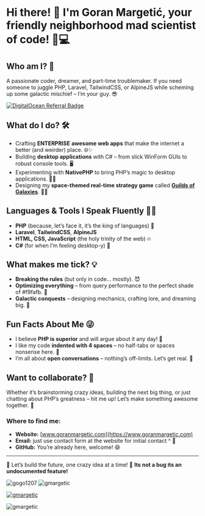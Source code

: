 # Hi there! 👋 I'm Goran Margetić, your friendly neighborhood mad scientist of code! 🧪💻

## Who am I? 🤔
A passionate coder, dreamer, and part-time troublemaker. If you need someone to juggle PHP, Laravel, TailwindCSS, or AlpineJS while scheming up some galactic mischief – I’m your guy. 😎

[![DigitalOcean Referral Badge](https://web-platforms.sfo2.cdn.digitaloceanspaces.com/WWW/Badge%201.svg)](https://www.digitalocean.com/?refcode=3293ff9900a8&utm_campaign=Referral_Invite&utm_medium=Referral_Program&utm_source=badge)

## What do I do? 🛠️
- Crafting **ENTERPRISE** **awesome web apps** that make the internet a better (and weirder) place. 🌐✨
- Building **desktop applications** with C# – from slick WinForm GUIs to robust console tools. 🖥️
- Experimenting with **NativePHP** to bring PHP’s magic to desktop applications. 🧙‍♂️
- Designing my **space-themed real-time strategy game** called [**Guilds of Galaxies**](https://www.gog.tf). 🌌🚀

## Languages & Tools I Speak Fluently 🧑‍💻
- **PHP** (because, let’s face it, it’s the king of languages) 👑
- **Laravel**, **TailwindCSS**, **AlpineJS**
- **HTML, CSS, JavaScript** (the holy trinity of the web) 🔥
- **C#** (for when I’m feeling desktop-y) 💾

## What makes me tick? 💡
- **Breaking the rules** (but only in code… mostly). 😈
- **Optimizing everything** – from query performance to the perfect shade of #f9fafb. 🎨
- **Galactic conquests** – designing mechanics, crafting lore, and dreaming big. 🌠

## Fun Facts About Me 😜
- I believe **PHP is superior** and will argue about it any day! 🥊
- I like my code **indented with 4 spaces** – no half-tabs or spaces nonsense here. 🚫
- I’m all about **open conversations** – nothing’s off-limits. Let’s get real. 💬

## Want to collaborate? 🤝
Whether it’s brainstorming crazy ideas, building the next big thing, or just chatting about PHP’s greatness – hit me up! Let’s make something awesome together. 🌟

### Where to find me:
- **Website:** [www.goranmargetic.com](https://www.goranmargetic.com)
- **Email:** just use contact form at the website for initial contact ^ 🤣
- **GitHub:** You’re already here, welcome! 😄

---

🚀 Let’s build the future, one crazy idea at a time!
🐛 **Its not a bug its an undocumented feature!**



<p align="left"> <img src="https://komarev.com/ghpvc/?username=gogo1207&label=Profile%20views&color=0e75b6&style=flat" alt="gogo1207" /> <img src="https://komarev.com/ghpvc/?username=gmargetic&label=Profile%20views&color=0e75b6&style=flat" alt="gmargetic" /> </p>

<p align="left"> <a href="https://github.com/ryo-ma/github-profile-trophy"><img src="https://github-profile-trophy.vercel.app/?username=gmargetic" alt="gmargetic" /></a> </p>

<p><img align="left" src="https://github-readme-stats.vercel.app/api/top-langs?username=gmargetic&show_icons=true&theme=dark&locale=en&layout=compact" alt="gmargetic" /></p>


